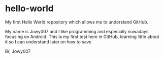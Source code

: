 # hello-world
My first Hello World repository which allows me to understand GitHub.

My name is Jowy007 and I like programming and especially nowadays focusing on Android. This is my first test here in GitHub, learning little about it so I can understand later on how to save.

Br,
Jowy007
